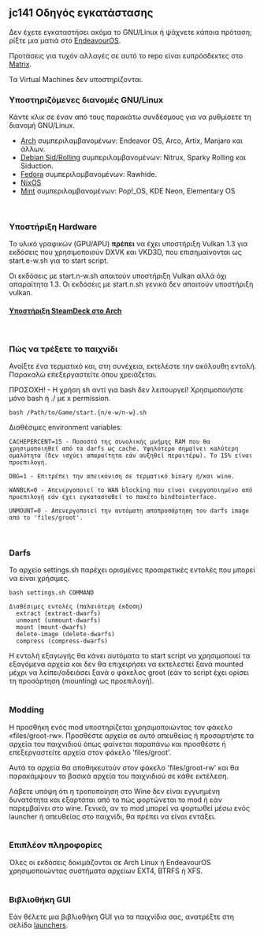 ## jc141 Οδηγός εγκατάστασης

Δεν έχετε εγκαταστήσει ακόμα το GNU/Linux ή ψάχνετε κάποια πρόταση; ρίξτε μια ματιά στο [EndeavourOS](https://discovery.endeavouros.com/installation/create-install-media-usb-key/2021/03/).

Προτάσεις για τυχόν αλλαγές σε αυτό το repo είναι ευπρόσδεκτες στο [Matrix](https://matrix.to/#/%21aRyMmzPUzcUKRXpVtP%3Amatrix.org?via=catgirl.cloud&via=grin.hu&via=matrix.org).

Τα Virtual Machines δεν υποστηρίζονται.
<br>

### Υποστηριζόμενες διανομές GNU/Linux
Κάντε κλικ σε έναν από τους παρακάτω συνδέσμους για να ρυθμίσετε τη διανομή GNU/Linux.

* [Arch](arch.md) συμπεριλαμβανομένων: Endeavor OS, Arco, Artix, Manjaro και άλλων.
* [Debian Sid/Rolling](debian.md) συμπεριλαμβανομένων: Nitrux, Sparky Rolling και Siduction.
* [Fedora](fedora.md) συμπεριλαμβανομένων: Rawhide.
* [NixOS](nixos.md)
* [Mint](mint.md) συμπεριλαμβανομένων: Pop!_OS, KDE Neon, Elementary OS
<br>

### Υποστήριξη Hardware
Το υλικό γραφικών (GPU/APU) **πρέπει** να έχει υποστήριξη Vulkan 1.3 για εκδόσεις που χρησιμοποιούν DXVK και VKD3D, που επισημαίνονται ως start.e-w.sh για το start script.

Οι εκδόσεις με start.n-w.sh απαιτούν υποστήριξη Vulkan αλλά όχι απαραίτητα 1.3. Οι εκδόσεις με start.n.sh γενικά δεν απαιτούν υποστήριξη vulkan.

#### [Υποστήριξη SteamDeck στο Arch](steamdeck/arch.md)
<br>

### Πώς να τρέξετε το παιχνίδι
Ανοίξτε ένα τερματικό και, στη συνέχεια, εκτελέστε την ακόλουθη εντολή. Παρακαλώ επεξεργαστείτε όπου χρειάζεται.

ΠΡΟΣΟΧΗ! - Η χρήση sh αντί για bash δεν λειτουργεί! Χρησιμοποιήστε μόνο bash ή ./ με x permission.

```
bash /Path/to/Game/start.{n/e-w/n-w}.sh
```

Διαθέσιμες environment variables:
```
CACHEPERCENT=15 - Ποσοστό της συνολικής μνήμης RAM που θα χρησιμοποιηθεί από τα darfs ως cache. Υψηλότερο σημαίνει καλύτερη ομαλότητα (δεν ισχύει απαραίτητα εάν αυξηθεί περαιτέρω). Το 15% είναι προεπιλογή.

DBG=1 - Επιτρέπει την απεικόνιση σε τερματικό binary ή/και wine.

WANBLK=0 - Απενεργοποιεί το WAN blocking που είναι ενεργοποιημένο από προεπιλογή εάν έχει εγκατασταθεί το πακέτο bindtointerface.

UNMOUNT=0 - Απενεργοποιεί την αυτόματη αποπροσάρτηση του darfs image από το 'files/groot'.
```
<br>

### Darfs
Το αρχείο settings.sh παρέχει ορισμένες προαιρετικές εντολές που μπορεί να είναι χρήσιμες.

```
bash settings.sh COMMAND

Διαθέσιμες εντολές (παλαιότερη έκδοση)
  extract (extract-dwarfs)
  unmount (unmount-dwarfs)
  mount (mount-dwarfs)
  delete-image (delete-dwarfs)
  compress (compress-dwarfs)
```
Η εντολή εξαγωγής θα κάνει αυτόματα το start script να χρησιμοποιεί τα εξαγόμενα αρχεία και δεν θα επιχειρήσει να εκτελεστεί ξανά mounted μέχρι να λείπει/αδειάσει ξανά ο φάκελος groot (εάν το script έχει ορίσει τη προσάρτηση (mounting) ως προεπιλογή).
<br><br>

### Modding
Η προσθήκη ενός mod υποστηρίζεται χρησιμοποιώντας τον φάκελο «files/groot-rw». Προσθέστε αρχεία σε αυτό απευθείας ή προσαρτήστε τα αρχεία του παιχνιδιού όπως φαίνεται παραπάνω και προσθέστε ή επεξεργαστείτε αρχεία στον φάκελο 'files/groot'.

Αυτά τα αρχεία θα αποθηκευτούν στον φάκελο 'files/groot-rw' και θα παρακάμψουν τα βασικά αρχεία του παιχνιδιού σε κάθε εκτέλεση.

Λάβετε υπόψη ότι η τροποποίηση στο Wine δεν είναι εγγυημένη δυνατότητα και εξαρτάται από το πώς φορτώνεται το mod ή εάν παρεμβαίνει στο wine. Γενικά, αν το mod μπορεί να φορτωθεί μέσω ενός launcher ή απευθείας στο παιχνίδι, θα πρέπει να είναι εντάξει.
<br><br>

### Επιπλέον πληροφορίες
Όλες οι εκδόσεις δοκιμάζονται σε Arch Linux ή EndeavourOS χρησιμοποιώντας συστήματα αρχείων EXT4, BTRFS ή XFS.
<br><br>

### Βιβλιοθήκη GUI
Εάν θέλετε μια βιβλιοθήκη GUI για τα παιχνίδια σας, ανατρέξτε στη σελίδα [launchers](launchers.md).
